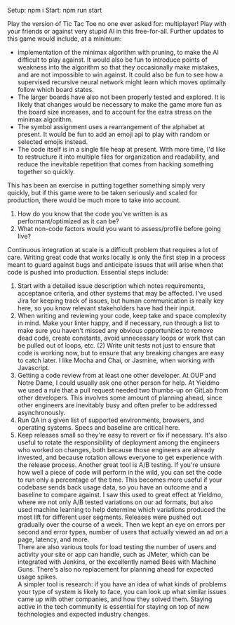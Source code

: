 Setup: npm i
Start: npm run start

Play the version of Tic Tac Toe no one ever asked for: multiplayer! Play with your friends or against very stupid AI in this free-for-all. Further updates to this game would include, at a minimum:  
+ implementation of the minimax algorithm with pruning, to make the AI difficult to play against. It would also be fun to introduce points of weakness into the algorithm so that they occasionally make mistakes, and are not impossible to win against. It could also be fun to see how a supervised recursive neural network might learn which moves optimally follow which board states.  
+ The larger boards have also not been properly tested and explored. It is likely that changes would be necessary to make the game more fun as the board size increases, and to account for the extra stress on the minimax algorithm.  
+ The symbol assignment uses a rearrangement of the alphabet at present. It would be fun to add an emoji api to play with random or selected emojis instead.  
+ The code itself is in a single file heap at present. With more time, I'd like to restructure it into multiple files for organization and readability, and reduce the inevitable repetition that comes from hacking something together so quickly.  

This has been an exercise in putting together something simply very quickly, but if this game were to be taken seriously and scaled for production, there would be much more to take into account.  

1.	How do you know that the code you've written is as performant/optimized as it can be?
2.	What non-code factors would you want to assess/profile before going live?

Continuous integration at scale is a difficult problem that requires a lot of care. Writing great code that works locally is only the first step in a process meant to guard against bugs and anticipate issues that will arise when that code is pushed into production. Essential steps include:  
1. Start with a detailed issue description which notes requirements, acceptance criteria, and other systems that may be affected. I've used Jira for keeping track of issues, but human communication is really key here, so you know relevant stakeholders have had their input. 
2. When writing and reviewing your code, keep take and space complexity in mind. Make your linter happy, and if necessary, run through a list to make sure you haven't missed any obvious opportunities to remove dead code, create constants, avoid unnecessary loops or work that can be pulled out of loops, etc. (2) Write unit tests not just to ensure that code is working now, but to ensure that any breaking changes are easy to catch later. I like Mocha and Chai, or Jasmine, when working with Javascript. 
3. Getting a code review from at least one other developer. At OUP and Notre Dame, I could usually ask one other person for help. At Yieldmo we used a rule that a pull request needed two thumbs-up on GitLab from other developers. This involves some amount of planning ahead, since other engineers are inevitably busy and often prefer to be addressed asynchronously. 
4. Run QA in a given list of supported environments, browsers, and operating systems. Specs and baseline are critical here. 
5. Keep releases small so they're easy to revert or fix if necessary. It's also useful to rotate the responsibility of deployment among the engineers who worked on changes, both because those engineers are already invested, and because rotation allows everyone to get experience with the release process.
Another great tool is A/B testing. If you're unsure how well a piece of code will perform in the wild, you can set the code to run only a percentage of the time. This becomes more useful if your codebase sends back usage data, so you have an outcome and a baseline to compare against. I saw this used to great effect at Yieldmo, where we not only A/B tested variations on our ad formats, but also used machine learning to help determine which variations produced the most lift for different user segments. Releases were pushed out gradually over the course of a week. Then we kept an eye on errors per second and error types, number of users that actually viewed an ad on a page, latency, and more.  
There are also various tools for load testing the number of users and activity your site or app can handle, such as JMeter, which can be integrated with Jenkins, or the excellently named Bees with Machine Guns. There's also no replacement for planning ahead for expected usage spikes.  
A simpler tool is research: if you have an idea of what kinds of problems your type of system is likely to face, you can look up what similar issues came up with other companies, and how they solved them. Staying active in the tech community is essential for staying on top of new technologies and expected industry changes.
